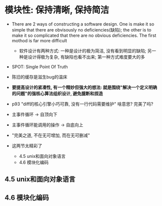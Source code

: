 模块性: 保持清晰, 保持简洁
================================

+ There are 2 ways of constructing a software design. One is make it so simple that there are obvisously no deficiencies(缺陷); the other is to make it so complicated that there are no obvious deficiencies. The first mothod is far more difficult
    + 软件设计有两种方式: 一种是设计的极为简洁, 没有看到明显的缺陷; 另一种是设计得极为复杂, 有缺陷也看不出来; 第一种方式难度要大的多

+ SPOT: Single Point Of Truth

+ 陈旧的缓存是滋生bug的温床

+ **要提高设计的紧凑性, 有一个精妙但强大的想法: 就是围绕"解决一个定义明确的问题"的强核心算法组织设计, 避免臆断和捏造**

+ p93 "diff的核心引擎小巧可靠, 没有一行代码需要维护" 啥意思? 完美了吗?

+ 主事件循环 -> 自顶向下
+ 主事件循环能调用的操作 -> 自底向上

+ "完美之道, 不在无可增加, 而在无可删减"

+ 这两节太精彩了
    + 4.5 unix和面向对象语言
    + 4.6 模块化编码

## 4.5 unix和面向对象语言



## 4.6 模块化编码




